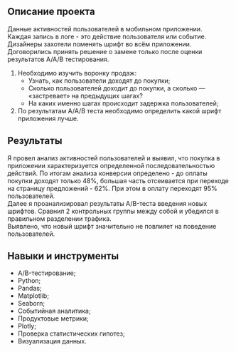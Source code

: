## Описание проекта

Данные активностей пользователей в мобильном приложении.  
Каждая запись в логе - это действие пользователя или событие.  
Дизайнеры захотели поменять шрифт во всём приложении.  
Договорились принять решение о замене только после оценки результатов A/A/B тестирования.

1. Необходимо изучить воронку продаж:
    - Узнать, как пользователи доходят до покупки;
    - Сколько пользователей доходит до покупки, а сколько — «застревает» на предыдущих шагах?
    - На каких именно шагах происходит задержка пользователей;
2. По результатам A/A/B теста необходимо определить какой шрифт приложения лучше.

 
## Результаты
Я провел анализ активностей пользователей и выявил, что покупка в приложении характеризуется определенной последовательностью действий.
По итогам анализа конверсии определено - до оплаты покупки доходят только 48%, большая часть отсеивается при переходе на страницу предложений - 62%. 
При этом в оплату переходят 95% пользователей.  
Далее я проанализировал результаты A/B-теста введения новых шрифтов. Сравнил 2 контрольных группы между собой и убедился в правильном разделении трафика.   
Выявлено, что новый шрифт значительно не повлияет на поведение пользователей.


## Навыки и инструменты

- A/B-тестирование;
- Python;
- Pandas;
- Matplotlib;
- Seaborn;
- Событийная аналитика;
- Продуктовые метрики;
- Plotly;
- Проверка статистических гипотез;
- Визуализация данных.
